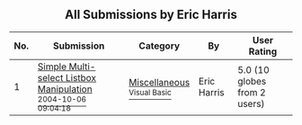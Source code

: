 ﻿<div align="center">

## All Submissions by Eric Harris

</div>

No.  | Submission | Category | By   | User Rating
---- | ---------- | -------- | ---- | -----------
1 | [Simple Multi\-select Listbox Manipulation<br /><sup>2004-10-06 09:04:18</sup>](https://github.com/Planet-Source-Code/eric-harris-simple-multi-select-listbox-manipulation__1-56564) | [Miscellaneous<br /><sup>Visual Basic</sup>](../ByCategory/miscellaneous__1-1.md) | Eric Harris | 5.0 (10 globes from 2 users)
